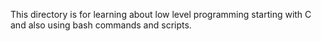 This directory is for learning about low level programming starting with C
and also using bash commands and scripts.
